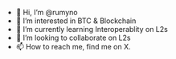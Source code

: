 - 👋 Hi, I’m @rumyno
- 👀 I’m interested in BTC & Blockchain
- 🌱 I’m currently learning Interoperablity on L2s 
- 💞️ I’m looking to collaborate on L2s
- 📫 How to reach me, find me on X.

<!---
rumyno/rumyno is a ✨ special ✨ repository because its `README.md` (this file) appears on your GitHub profile.
You can click the Preview link to take a look at your changes.
--->
